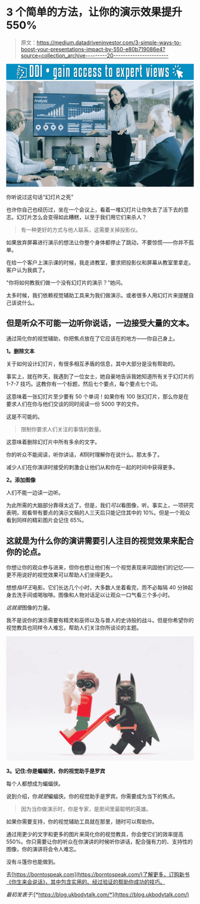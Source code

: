 # 3 个简单的方法，让你的演示效果提升 550%

> 原文：<https://medium.datadriveninvestor.com/3-simple-ways-to-boost-your-presentations-impact-by-550-e80b719086e4?source=collection_archive---------20----------------------->

[![](img/77922e0750904f3fb36ccf737b6862b3.png)](http://www.track.datadriveninvestor.com/1B9E)![](img/f42484391b8e3278b165218b6abe93f7.png)

你听说过这句话“幻灯片之死”

也许你自己也经历过，坐在一个会议上，看着一堆幻灯片让你失去了活下去的意志。幻灯片怎么会变得如此糟糕，以至于我们用它们来杀人？

> 有一种更好的方式与他人联系，这需要关掉投影仪。

如果放弃屏幕进行演示的想法让你整个身体都停止了跳动，不要惊慌——你并不孤单。

在给一个客户上演示课的时候，我走进教室，要求把投影仪和屏幕从教室里拿走。客户认为我疯了。

"你将如何教我们做一个没有幻灯片的演示？"她问。

太多时候，我们依赖视觉辅助工具来为我们做演示。或者很多人用幻灯片来提醒自己该说什么。

## 但是听众不可能一边听你说话，一边接受大量的文本。

通过简化你的视觉辅助，你把焦点放在了它应该在的地方——你自己身上。

**1。删除文本**

关于如何设计幻灯片，有很多相互矛盾的信息，其中大部分是没有帮助的。

事实上，就在昨天，我遇到了一位女士，她自豪地告诉我她知道所有关于幻灯片的 1-7-7 技巧。这教你有一个标题，然后七个要点，每个要点七个词。

这意味着一张幻灯片至少要有 50 个单词！如果你有 100 张幻灯片，那么你是在要求人们在你与他们交谈的同时阅读一份 5000 字的文件。

这是不可能的。

> 限制你要求人们关注的事情的数量。

这意味着删除幻灯片中所有多余的文字。

你的听众不能阅读，听你讲话，*和*同时理解你在说什么。那太多了。

减少人们在你演讲时接受的刺激会让他们从和你在一起的时间中获得更多。

**2。添加图像**

人们不能一边读一边听。

为此所需的大脑部分靠得太近了。但是，我们*可以*看图像，听。事实上，一项研究表明，观看带有要点的演示文稿的人三天后只能记住其中的 10%。但是一个观众看到同样的精彩图片会记住 65%。

## 这就是为什么你的演讲需要引人注目的视觉效果来配合你的论点。

你想让你的观众参与进来，但你也想让他们有一个视觉表现来巩固他们的记忆——更不用说好的视觉效果可以帮助人们坐得更久。

想想*指环王*电影。它们长达几个小时，大多数人坐着看完，而不必每隔 40 分钟起身去洗手间或喝咖啡。图像和人物对话足以让观众一口气看三个多小时。

*这就是*图像的力量。

我不是说你的演示需要有精灵和巫师以及与兽人的史诗般的战斗。但是你希望你的视觉教具也同样令人难忘，帮助人们关注你所谈论的主题。

![](img/b29773844857ba08780a7872a7868942.png)

**3。记住:你是蝙蝠侠，你的视觉助手是罗宾**

每个人都想成为蝙蝠侠。

说到介绍，你*就是*蝙蝠侠。你的视觉助手是罗宾。你需要成为当下的焦点。

> 因为当你做演示时，你是专家，是房间里最聪明的英雄。

如果你需要支持，你的视觉辅助工具就在那里，随时可以帮助你。

通过用更少的文字和更多的图片来简化你的视觉教具，你会使它们的效率提高 550%。你只需要让你的听众在你演讲的时候听你讲话，配合强有力的、支持性的图像，你的演讲将会令人难忘。

没有斗篷你也能做到。

去[https://borntospeak.com](https://borntospeak.com/)了解更多，订购新书《你生来会说话》，其中包含实用的、经过验证的帮助你成功的技巧。

*最初发表于:*[*https://blog.ukbodytalk.com/*](https://blog.ukbodytalk.com/)